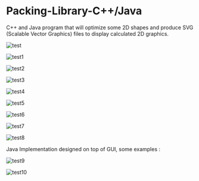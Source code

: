 # Packing-Library-C++/Java

C++ and Java program that will optimize some 2D shapes and produce SVG (Scalable Vector Graphics) files to display calculated 2D graphics.



![test](Cpp-Implementation/ComposedShape00.svg)


![test1](Cpp-Implementation/ComposedShape01.svg)


![test2](Cpp-Implementation/ComposedShape02.svg)


![test3](Cpp-Implementation/ComposedShape03.svg)


![test4](Cpp-Implementation/ComposedShape04.svg)


![test5](Cpp-Implementation/ComposedShape05.svg)


![test6](Cpp-Implementation/ComposedShape06.svg)


![test7](Cpp-Implementation/ComposedShape07.svg)


![test8](Cpp-Implementation/ComposedShape08.svg)

Java Implementation designed on top of GUI, some examples :


![test9](Java-Implementation/Image03.png)


![test10](Java-Implementation/Image04.png)
